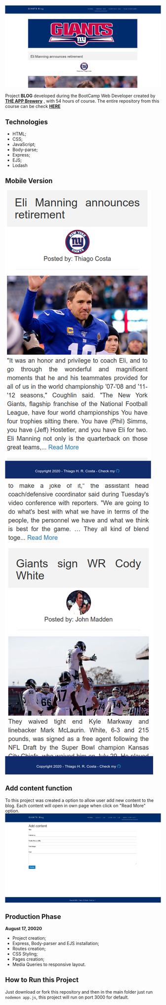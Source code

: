 

![ToDoListMainBanner](https://github.com/thiagohrcosta/Giants-Blog/blob/master/files/giants1.png?raw=true)

Project **BLOG** developed during the BootCamp Web Developer created by **[THE APP Brewery](https://www.appbrewery.co/)** ,  with 54 hours of course. The entire repository from this course can be check  **[HERE](https://github.com/thiagohrcosta/CursosDesenvolvimentoWeb/tree/master/webDevelopment)**

## Technologies
- HTML;
- CSS;
- JavaScript;
- Body-parse;
- Express;
- EJS;
- Lodash

## Mobile Version
![mobile1](https://github.com/thiagohrcosta/Giants-Blog/blob/master/files/giantsMobile1.png?raw=true)


  ![mobile2](https://github.com/thiagohrcosta/Giants-Blog/blob/master/files/giantsMobile2.png?raw=true) 

## Add content function
To this project was created a option to allow user add new content to the blog. Each content will open in own page when click on "Read More" option.
![Add Content](https://github.com/thiagohrcosta/Giants-Blog/blob/master/files/giants3.png?raw=true)
## Production Phase
**August 17, 20020**
- Project creation;
- Express, Body-parser and EJS installation;
- Routes creation;
- CSS Styling;
- Pages creation;
- Media Queries to responsive layout.

## How to Run this Project
Just download or fork this repository and then in the main folder just run `nodemon app.js`, this project will run on port 3000 for default. 
